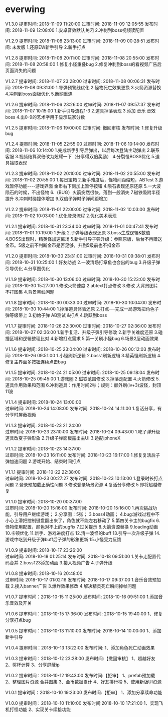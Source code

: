 # everwing

V1.3.0 提审时间: 2018-11-09 11:20:00
       过审时间: 2018-11-09 12:05:55
       发布时间: 2018-11-09 12:08:00
1.安卓音效默认关闭
2.冲刺到boss视频读配置

V1.2.9 提审时间: 2018-11-08 23:13:00
       过审时间: 2018-11-09 00:28:51
       发布时间: 未发版
1.还原EW新手引导
2.新手打点

V1.2.8 提审时间: 2018-11-08 20:11:00
       过审时间: 2018-11-08 20:55:00
       发布时间: 2018-11-08 20:58:00
1.修复小怪重叠bug
2.修复冲刺到boss的看视频广告后页面消失的问题

V1.2.7 提审时间: 2018-11-07 23:28:00
       过审时间: 2018-11-08 00:06:31
       发布时间: 2018-11-08 09:31:00
1.导弹预警线优化
2.怪物死亡效果更换
3.火箭资源替换
4.冲刺到boss面板优化
5.断网重连

V1.2.6 提审时间: 2018-11-06 23:26:00
       过审时间: 2018-11-07 09:57:37
       发布时间: 2018-11-07 10:15:00
1.新手引导流程1-3
2.道具掉落表现
3.添加 音乐 音效boss
4.出0-9的艺术字用于显示玩家分数


V1.2.5 提审时间: 2018-11-06 19:00:00
       过审时间: 撤回审核
       发布时间: 
1.修复升级bug


V1.2.4 提审时间: 2018-11-05 22:55:00
       过审时间: 2018-11-06 10:14:00
       发布时间: 2018-11-06 10:14:00
1.完成新手引导后弹出，以后每次登陆主动弹出
2.联系客服
3.视频结算双倍改为炫耀一下（分享得双倍奖励）
4.分裂怪BOSS优化
5.道具拾取表现


V1.2.3 提审时间: 2018-11-02 20:10:00
       过审时间: 2018-11-02 20:55:00
       发布时间: 2018-11-02 20:55:00
1.每日宝箱
2.新手难度后，怪物间距缩短，ABTest
3.游戏暂停功能----游戏界面 金币右下侧加上暂停按钮
4.陨石表现还原还原
5.一大波陨石的时候，不出怪物
6.（BUG）火箭突然很快，落到一般消失
7.磁铁吸附半径提升
8.冲刺时碰撞体增加
9.双倍子弹时子弹间距增加

V1.2.2 提审时间: 2018-11-01 22:00:00
       过审时间: 2018-11-02 10:03:00
       发布时间: 2018-11-02 10:03:00
1.优化登录流程
2.优化美术表现

V1.2.1 提审时间: 2018-10-31 23:34:00
       过审时间: 2018-11-01 00:47:41
       发布时间: 2018-11-01 10:19:00
1.升级
2.子弹等级表现还原
3.boss生成逻辑&数值
4.BOSS出现时，精英怪加速离场
5.新手引导子弹升级：参照原版，后台不再赠送金币。5级之前不判断金币是否足够，升到5级前也不扣金币

V1.2.0 提审时间: 2018-10-30 23:31:00
       过审时间: 2018-10-31 09:38:01
       发布时间: 2018-10-31 10:25:00
1.好友助战
2.一波清场打章鱼也会出的bug
3.升级子弹引导优化
4.分享图优化

V1.1.9 提审时间: 2018-10-30 13:06:00
       过审时间: 2018-10-30 15:23:00
       发布时间: 2018-10-30 15:27:00
1.修改火箭速度
2.abtext打点修改
3.修改 大背景图片 不打图集
4.背景黑线问题

V1.1.8 提审时间: 2018-10-30 00:33:00
       过审时间: 2018-10-30 10:04:00
       发布时间: 2018-10-30 10:44:00
1.掉落道具体验还原
2.打点---完成一局游戏把角色子弹等级带上
3.初始子弹 AB测试 &打点
4.跳跃到boss

V1.1.7 提审时间: 2018-10-26 22:30:00
       过审时间: 2018-10-27 02:36:00
       发布时间: 2018-10-27 02:36:00
1.新手复活、升级子弹引导修改
2.新手关难度还原
3.碰撞区域和逻辑整理比对
4.新增打点需求
5.第一关刷小怪bug
6.场景2层动画效果

V1.1.6 提审时间: 2018-10-25 23:04:00
       过审时间: 2018-10-26 00:12:03
       发布时间: 2018-10-26 09:51:00
1.小怪刷新逻辑
2.boss1刷新逻辑
3.精英怪刷新逻辑
4.修复主界面多按钮连续点击bug


V1.1.5 提审时间: 2018-10-24 21:05:00 
       过审时间: 2018-10-25 09:18:04
       发布时间: 2018-10-25 09:45:00
1.游戏圈
2.磁铁范围修改
3.掉落走配置
4.火箭修改
5.道具作用效果和范围
6.冲刺道具：作用时间2秒；规则：额外刷(lv+3)波怪，封顶11波

V1.1.4 提审时间: 2018-10-24 13:00:00  
       过审时间: 2018-10-24 14:08:00
       发布时间: 2018-10-24 14:11:00
1.复活分享，有分享时屏蔽视频

V1.1.3 提审时间: 2018-10-23 21:24:00  
       过审时间: 2018-10-23 23:10:00
       发布时间: 2018-10-24 09:43:00
1.吃子弹升级道具改变子弹形象
2.升级子弹面板露出主UI
3.适配iphoneX

V1.1.2 提审时间: 2018-10-23 14:37:00  
       过审时间: 2018-10-23 16:11:00
       发布时间: 2018-10-23 16:17:00
1.修复复活后子弹加速问题
2.游戏开始、结束时间打点

V1.1.1 提审时间: 2018-10-22 22:38:00   
       过审时间: 2018-10-23 00:27:27
       发布时间: 2018-10-23 10:13:00
1.登录时长打点问题
2.登录预加载正确性问题
3.修改登录场景资源
4.复活分享修改
5.即将超越修复

V1.1.0 提审时间: 2018-10-20 00:37:00    
       过审时间: 2018-10-20 15:16:00 
       发布时间: 2018-10-20 15:16:00 
1.再次挑战功能，引导用户继续游戏； 
2.分享图：5张；
3.boss4动画；
4.bug:游戏过程中不小心上滑把控制键盘翻出来了，角色就不能左右移动了
5.第四关卡主的bugfix
6.怪物使用配置，颜色对不上的bugfix
7.过关提示
8.火箭资源替换
9.loading动画
10.卡顿优化
11.新手、游戏进度打点
12.清一波怪的buff
13.引导一次升级子弹
14.游戏中吃到升级子弹buff后子弹的形象更新
15.小怪受力反馈

V1.0.9 提审时间: 2018-10-17 23:26:00   
       过审时间: 2018-10-18 01:25:14
       发布时间: 2018-10-18 09:51:00
1.关卡走配置代码合并
2.boss123添加动画
3.接入视频广告
4.子弹升级

V1.0.8 提审时间: 2018-10-16 20:48:00   
       过审时间: 2018-10-17 01:02:16
       发布时间: 2018-10-17 09:37:00
1.音乐音效预加载
2.接入banner广告
3.爆炸效果修改
4.解决精灵死亡瞬间掉帧问题

V1.0.7 提审时间：2018-10-15 11:25:00     发布时间: 2018-10-16 09:51:00
1.添加音乐音效及开关

V1.0.6 提审时间：2018-10-15 17:36:00     发布时间: 2018-10-15 19:40:00
1、修复分享打点bug

V1.0.5 提审时间：2018-10-13 11:10:00     发布时间: 2018-10-14 10:00:00
1、添加新手引导

V1.0.4 提审时间：2018-10-13 13:22:00     发布时间:
1、添加角色死亡动画效果

V1.0.3 提审时间：2018-10-12 23:28:00     发布时间:【撤回审核】
1、超越好友
2、奖杯计算
3、分享屏蔽ip

V1.0.2 提审时间：2018-10-12 19:43:00     发布时间:【拒审】
1、prefab预加载
2、整理图片资源 合并图集
3、金币数据累计
4、好友排行榜
5、使用新版UI资源

V1.0.1 提审时间：2018-10-10 19:23:00     发布时间:【拒审】
1、添加分享续命功能

V1.0.0  提审时间：2018-10-10 11:10:00     发布时间:2018-10-10 17:21:00
1、实现飞机打怪功能
2、实现关卡续接功能